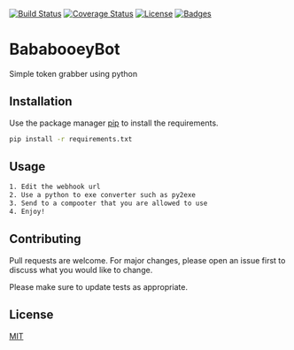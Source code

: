 [![Build Status](https://travis-ci.org/doge/wow.svg)](https://travis-ci.org/doge/wow)
[![Coverage Status](http://img.shields.io/coveralls/doge/wow.svg)](https://github.com/mayhaps0/bababooeybot)
[![License](http://img.shields.io/:license-mit-blue.svg)](http://doge.mit-license.org)
[![Badges](http://img.shields.io/:badges-69/96-ff6799.svg)](https://github.com/badges/badgerbadgerbadger)

# BababooeyBot

Simple token grabber using python

## Installation

Use the package manager [pip](https://pip.pypa.io/en/stable/) to install the requirements.

```bash
pip install -r requirements.txt
```

## Usage

```bash
1. Edit the webhook url
2. Use a python to exe converter such as py2exe
3. Send to a compooter that you are allowed to use
4. Enjoy!
```

## Contributing
Pull requests are welcome. For major changes, please open an issue first to discuss what you would like to change.

Please make sure to update tests as appropriate.

## License
[MIT](https://choosealicense.com/licenses/mit/)
